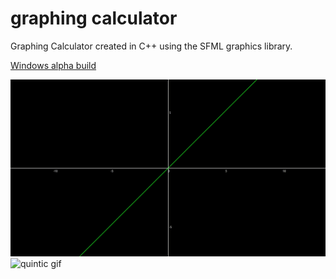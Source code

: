 # graphing calculator

Graphing Calculator created in C++ using the SFML graphics library.

[Windows alpha build](https://github.com/g-jensen/graphing/releases/tag/v0.0.3-alpha)

![linear gif](https://raw.githubusercontent.com/g-jensen/graphing/master/gifs/linear.gif)
![quintic gif](https://raw.githubusercontent.com/g-jensen/graphing/master/gifs/quintic.gif)

